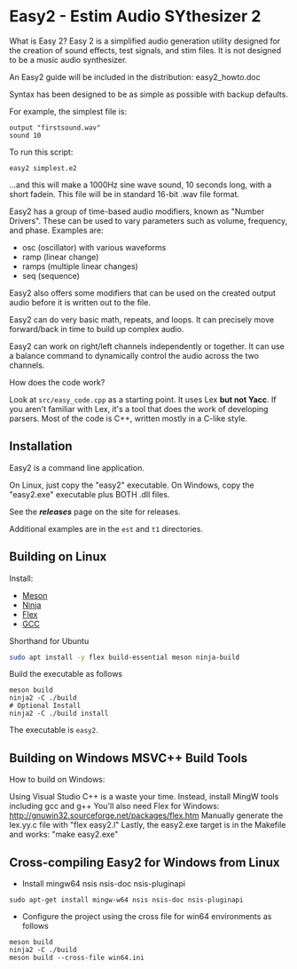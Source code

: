 # Easy2 - Estim Audio SYthesizer 2

What is Easy 2? Easy 2 is a simplified audio generation utility designed for
the creation of sound effects, test signals, and stim files. It is not designed
to be a music audio synthesizer.

An Easy2 guide will be included in the distribution: easy2_howto.doc

Syntax has been designed to be as simple as possible with backup defaults.

For example, the simplest file is:
```
output "firstsound.wav"
sound 10
```

To run this script:
```
easy2 simplest.e2
```

...and this will make a 1000Hz sine wave sound, 10 seconds long, with a short fadein. This file will be in standard 16-bit .wav file format.


Easy2 has a group of time-based audio modifiers, known as "Number Drivers". These
can be used to vary parameters such as volume, frequency, and phase. Examples are:

 * osc (oscillator) with various waveforms
 * ramp (linear change)
 * ramps (multiple linear changes)
 * seq (sequence)

Easy2 also offers some modifiers that can be used on the created output audio before
it is written out to the file.

Easy2 can do very basic math, repeats, and loops. It can precisely move
forward/back in time to build up complex audio.

Easy2 can work on right/left channels independently or together. It can use a
balance command to dynamically control the audio across the two channels.


How does the code work?

Look at ```src/easy_code.cpp``` as a starting point.
It uses Lex **but not Yacc**. If you aren't familiar with Lex, it's a tool that does
the work of developing parsers.
Most of the code is C++, written mostly in a C-like style.

## Installation

Easy2 is a command line application.

On Linux, just copy the "easy2" executable.
On Windows, copy the "easy2.exe" executable plus BOTH .dll files.

See the ***releases*** page on the site for releases.

Additional examples are in the ```est``` and ```t1``` directories.

## Building on Linux

Install:
 * [Meson](https://mesonbuild.com/)
 * [Ninja](https://github.com/ninja-build/ninja)
 * [Flex](https://en.wikipedia.org/wiki/Flex_(lexical_analyser_generator))
 * [GCC](https://gcc.gnu.org/)

Shorthand for Ubuntu
```bash
sudo apt install -y flex build-essential meson ninja-build
```

Build the executable as follows
```
meson build
ninja2 -C ./build
# Optional Install
ninja2 -C ./build install
```

The executable is ```easy2```.

## Building on Windows MSVC++ Build Tools

How to build on Windows:

Using Visual Studio C++ is a waste your time.
Instead, install MingW tools including gcc and g++
You'll also need Flex for Windows: http://gnuwin32.sourceforge.net/packages/flex.htm
Manually generate the lex.yy.c file with "flex easy2.l"
Lastly, the easy2.exe target is in the Makefile and works:
"make easy2.exe"

## Cross-compiling Easy2 for Windows from Linux
 * Install mingw64 nsis nsis-doc nsis-pluginapi
```
sudo apt-get install mingw-w64 nsis nsis-doc nsis-pluginapi
```
 * Configure the project using the cross file for win64 environments as follows
```
meson build
ninja2 -C ./build
meson build --cross-file win64.ini
```







